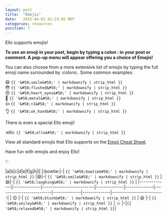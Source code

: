 ```yaml
---
layout: post
title:  "Emojis"
date:   2015-04-02 01:23:45 MDT
categories: resources
position: 7
---
```

Ello supports emojis!

**To use an emoji in your post, begin by typing a colon : in your post or comment. A pop-up menu will appear offering you a choice of Emojis!**

You can also choose from a more extensive list of emojis by typing the full emoji name surrounded by :colons:. Some common examples:

:smile: `{{ '&#58;smile&#58;' | markdownify | strip_html }}`  
:flushed: `{{ '&#58;flushed&#58;' | markdownify | strip_html }}`  
:heart_eyes: `{{ '&#58;heart_eyes&#58;' | markdownify | strip_html }}`  
:metal: `{{ '&#58;metal&#58;' | markdownify | strip_html }}`  
:+1: `{{ '&#58;+1&#58;' | markdownify | strip_html }}`  
:ok_hand: `{{ '&#58;ok_hand&#58;' | markdownify | strip_html }}`  

There is even a special Ello emoji!

:ello: `{{ '&#58;ello&#58;' | markdownify | strip_html }}`

View all standard emojis that Ello supports on the [Emoji Cheat Sheet](http://www.emoji-cheat-sheet.com/).

Have fun with emojis and enjoy Ello!

:sparkles:


|a|b|c|d|e|f|g|h|i|
|:bowtie:|-| `{{ '&#58;bowtie&#58;' | markdownify | strip_html }}` |:smile:|-| `{{ '&#58;smile&#58;' | markdownify | strip_html }}` | :laughing:|-| `{{ '&#58;laughing&#58;' | markdownify | strip_html }}` |
|--------------|--------------|--------------------------|--------------|--------------|--------------------------|--------------|--------------|--------------------------|
| :blush: |-| `{{ '&#58;blush&#58;' | markdownify | strip_html }}` | :smiley: |-| `{{ '&#58;smiley&#58;' | markdownify | strip_html }}` |  :relaxed:  |-|`{{ '&#58;relaxed&#58;' | markdownify | strip_html }}`|
